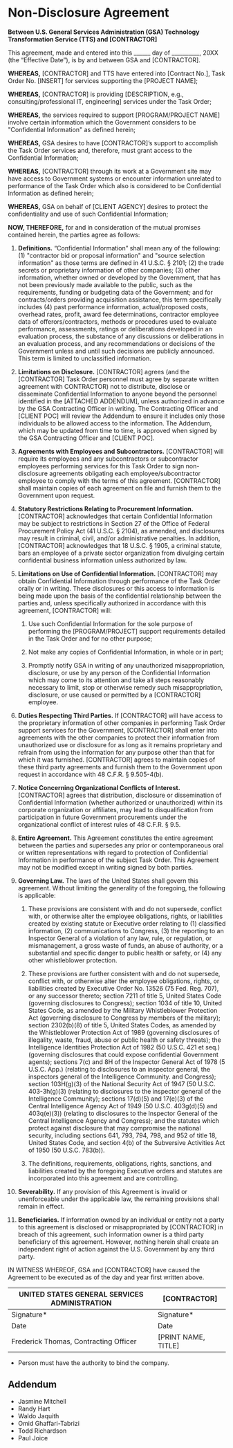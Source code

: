 # Non-Disclosure Agreement

**Between U.S. General Services Administration (GSA) Technology Transformation Service (TTS) and [CONTRACTOR]**

This agreement, made and entered into this ______ day of __________, 20XX (the “Effective Date”), is by and between GSA and [CONTRACTOR].

**WHEREAS,** [CONTRACTOR] and TTS have entered into [Contract No.], Task Order No. [INSERT] for services supporting the [PROJECT NAME];

**WHEREAS,** [CONTRACTOR] is providing [DESCRIPTION, e.g., consulting/professional IT, engineering] services under the Task Order;
  
**WHEREAS,** the services required to support [PROGRAM/PROJECT NAME] involve certain information which the Government considers to be "Confidential Information" as defined herein;

**WHEREAS,** GSA desires to have [CONTRACTOR]’s support to accomplish the Task Order services and, therefore, must grant access to the Confidential Information;

**WHEREAS,** [CONTRACTOR] through its work at a Government site may have access to Government systems or encounter information unrelated to performance of the Task Order which also is considered to be Confidential Information as defined herein;

**WHEREAS,** GSA on behalf of [CLIENT AGENCY] desires to protect the confidentiality and use of such Confidential Information;

**NOW, THEREFORE,** for and in consideration of the mutual promises contained herein, the parties agree as follows:

1. **Definitions.**  “Confidential Information” shall mean any of the following: (1) "contractor bid or proposal information" and "source selection information" as those terms are defined in 41 U.S.C. § 2101; (2) the trade secrets or proprietary information of other companies; (3) other information, whether owned or developed by the Government, that has not been previously made available to the public, such as the requirements, funding or budgeting data of the Government; and for contracts/orders providing acquisition assistance, this term specifically includes (4) past performance information, actual/proposed costs, overhead rates, profit, award fee determinations, contractor employee data of offerors/contractors, methods or procedures used to evaluate performance, assessments, ratings or deliberations developed in an evaluation process, the substance of any discussions or deliberations in an evaluation process, and any recommendations or decisions of the Government unless and until such decisions are publicly announced.  This term is limited to unclassified information.

2. **Limitations on Disclosure.**  [CONTRACTOR] agrees (and the [CONTRACTOR] Task Order personnel must agree by separate written agreement with CONTRACTOR) not to distribute, disclose or disseminate Confidential Information to anyone beyond the personnel identified in the [ATTACHED ADDENDUM], unless authorized in advance by the GSA Contracting Officer in writing.  The Contracting Officer and [CLIENT POC] will review the Addendum to ensure it includes only those individuals to be allowed access to the information.  The Addendum, which may be updated from time to time, is approved when signed by the GSA Contracting Officer and [CLIENT POC].

3. **Agreements with Employees and Subcontractors.**  [CONTRACTOR] will require its employees and any subcontractors or subcontractor employees performing services for this Task Order to sign non-disclosure agreements obligating each employee/subcontractor employee to comply with the terms of this agreement.  [CONTRACTOR] shall maintain copies of each agreement on file and furnish them to the Government upon request.

4. **Statutory Restrictions Relating to Procurement Information.**  [CONTRACTOR] acknowledges that certain Confidential Information may be subject to restrictions in Section 27 of the Office of Federal Procurement Policy Act (41 U.S.C. § 2104), as amended, and disclosures may result in criminal, civil, and/or administrative penalties.  In addition, [CONTRACTOR] acknowledges that 18 U.S.C. § 1905, a criminal statute, bars an employee of a private sector organization from divulging certain confidential business information unless authorized by law.

5. **Limitations on Use of Confidential Information.**  [CONTRACTOR] may obtain Confidential Information through performance of the Task Order orally or in writing.  These disclosures or this access to information is being made upon the basis of the confidential relationship between the parties and, unless specifically authorized in accordance with this agreement, [CONTRACTOR] will:

    1. Use such Confidential Information for the sole purpose of performing the  [PROGRAM/PROJECT] support requirements detailed in the Task Order and for no other purpose;

    2. Not make any copies of Confidential Information, in whole or in part;

    3. Promptly notify GSA in writing of any unauthorized misappropriation, disclosure, or use by any person of the Confidential Information which may come to its attention and take all steps reasonably necessary to limit, stop or otherwise remedy such misappropriation, disclosure, or use caused or permitted by a [CONTRACTOR] employee.

6. **Duties Respecting Third Parties.** If [CONTRACTOR] will have access to the proprietary information of other companies in performing Task Order support services for the Government, [CONTRACTOR] shall enter into agreements with the other companies to protect their information from unauthorized use or disclosure for as long as it remains proprietary and refrain from using the information for any purpose other than that for which it was furnished.  [CONTRACTOR] agrees to maintain copies of these third party agreements and furnish them to the Government upon request in accordance with 48 C.F.R. § 9.505-4(b).

7. **Notice Concerning Organizational Conflicts of Interest.** [CONTRACTOR] agrees that distribution, disclosure or dissemination  of Confidential Information (whether authorized or unauthorized) within its corporate organization or affiliates, may lead to disqualification from participation in future Government procurements under the organizational conflict of interest rules of 48 C.F.R. § 9.5.

8. **Entire Agreement.**  This Agreement constitutes the entire agreement between the parties and supersedes any prior or contemporaneous oral or written representations with regard to protection of Confidential Information in performance of the subject Task Order.  This Agreement may not be modified except in writing signed by both parties.

9. **Governing Law.**  The laws of the United States shall govern this agreement.  Without limiting the generality of the foregoing, the following is applicable:

    1. These provisions are consistent with and do not supersede, conflict with, or otherwise alter the employee obligations, rights, or liabilities created by existing statute or Executive order relating to (1) classified information, (2) communications to Congress, (3) the reporting to an Inspector General of a violation of any law, rule, or regulation, or mismanagement, a gross waste of funds, an abuse of authority, or a substantial and specific danger to public health or safety, or (4) any other whistleblower protection.

    2. These provisions are further consistent with and do not supersede, conflict with, or otherwise alter the employee obligations, rights, or liabilities created by Executive Order No. 13526 (75 Fed. Reg. 707), or any successor thereto; section 7211 of title 5, United States Code (governing disclosures to Congress); section 1034 of title 10, United States Code, as amended by the Military Whistleblower Protection Act (governing disclosure to Congress by members of the military); section 2302(b)(8) of title 5, United States Codes, as amended by the Whistleblower Protection Act of 1989 (governing disclosures of illegality, waste, fraud, abuse or public health or safety threats); the Intelligence Identities Protection Act of 1982 (50 U.S.C. 421 et seq.) (governing disclosures that could expose confidential Government agents); sections 7(c) and 8H of the Inspector General Act of 1978 (5 U.S.C. App.) (relating to disclosures to an inspector general, the inspectors general of the Intelligence Community. and Congress); section 103H(g)(3) of the National Security Act of 1947 (50 U.S.C. 403-3h(g)(3) (relating to disclosures to the inspector general of the Intelligence Community); sections 17(d)(5) and 17(e)(3) of the Central Intelligence Agency Act of 1949 (50 U.S.C. 403g(d)(5) and 403q(e)(3)) (relating to disclosures to the Inspector General of the Central Intelligence Agency and Congress); and the statutes which protect against disclosure that may compromise the national security, including sections 641, 793, 794, 798, and 952 of title 18, United States Code, and section 4(b) of the Subversive Activities Act of 1950 (50 U.S.C. 783(b)).

   3. The definitions, requirements, obligations, rights, sanctions, and liabilities created by the foregoing Executive orders and statutes are incorporated into this agreement and are controlling.

10. **Severability.**  If any provision of this Agreement is invalid or unenforceable under the applicable law, the remaining provisions shall remain in effect.

11. **Beneficiaries.**  If information owned by an individual or entity not a party to this agreement is disclosed or misappropriated by [CONTRACTOR] in breach of this agreement, such information owner is a third party beneficiary of this agreement.  However, nothing herein shall create an independent right of action against the U.S. Government by any third party.

IN WITNESS WHEREOF, GSA and [CONTRACTOR] have caused the Agreement to be executed as of the day and year first written above.


UNITED STATES GENERAL SERVICES ADMINISTRATION | [CONTRACTOR]
--- | ---
Signature* | Signature*
Date | Date
Frederick Thomas, Contracting Officer | [PRINT NAME, TITLE]

* Person must have the authority to bind the company.


## Addendum

* Jasmine Mitchell
* Randy Hart
* Waldo Jaquith
* Omid Ghaffari-Tabrizi
* Todd Richardson
* Paul Joice
